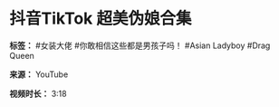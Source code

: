 # 抖音TikTok 超美伪娘合集

**标签：** #女装大佬 #你敢相信这些都是男孩子吗！ #Asian Ladyboy #Drag Queen

**来源：** YouTube

**视频时长：** 3:18
